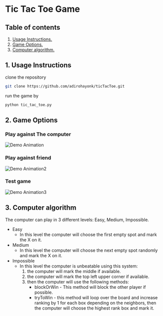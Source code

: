 
# Tic Tac Toe Game

## Table of contents
1. [ Usage Instructions. ](#usage)
2. [ Game Options. ](#game)
3. [ Computer algorithm. ](#computer)


<a name="usage"></a>
## 1. Usage Instructions
clone the repository 
```bash
git clone https://github.com/adirohayonk/ticTacToe.git
```
run the game by
```python
python tic_tac_toe.py
```

<a name="game"></a>
## 2. Game Options
### Play against The computer

![Demo Animation](../assets/computer-game.gif?raw=true)

### Play against friend
![Demo Animation2](../assets/multi-player-game.gif?raw=true)

### Test game
![Demo Animation3](../assets/test.gif?raw=true)


<a name="computer"></a>
## 3. Computer algorithm
The computer can play in 3 different levels: Easy, Medium, Impossible.
- Easy
  - In this level the computer will choose the first empty spot and mark the X on it.
- Medium
  - In this level the computer will choose the next empty spot randomly and mark the X on it.
- Impossible
  - In this level the computer is unbeatable using this system:
    1. the computer will mark the middle if available.
    2. the computer will mark the top left upper corner if available.
    3. then the computer will use the following methods:
        - blockOrWin - This method will block the other player if possible.
        - tryToWin - this method will loop over the board and increase ranking by 1 for each box depending on the neighbors, then the computer will choose the highest rank box and mark it.
